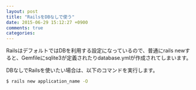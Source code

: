 ```yaml
---
layout: post
title: "RailsをDBなしで使う"
date: 2015-06-29 15:12:27 +0900
comments: true
categories: 
---
```


RailsはデフォルトではDBを利用する設定になっているので、普通にrails newすると、Gemfileにsqlite3が定義されたりdatabase.ymlが作成されてしまいます。

DBなしでRailsを使いたい場合は、以下のコマンドを実行します。


```bash
$ rails new application_name -O

```

